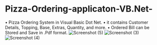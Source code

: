 # Pizza-Ordering-applicaton-VB.Net-
• Pizza Ordering System in Visual Basic Dot Net. • it contains Customer Details, Topping, Base, Extras, Quantity, and more. • Ordered Bill can be Stored and Save in .Pdf format. 
![Screenshot (5)](https://github.com/HameedMulani/Pizza-Ordering-applicaton-VB.Net-/assets/55029779/e32556a4-4595-4a44-a2f2-61379de76bba)
![Screenshot (3)](https://github.com/HameedMulani/Pizza-Ordering-applicaton-VB.Net-/assets/55029779/47aa581a-2cf3-43b5-be88-17cf8fd88fda)
![Screenshot (4)](https://github.com/HameedMulani/Pizza-Ordering-applicaton-VB.Net-/assets/55029779/69fabbf2-6de8-47d7-a75e-0eddf6d3c593)
